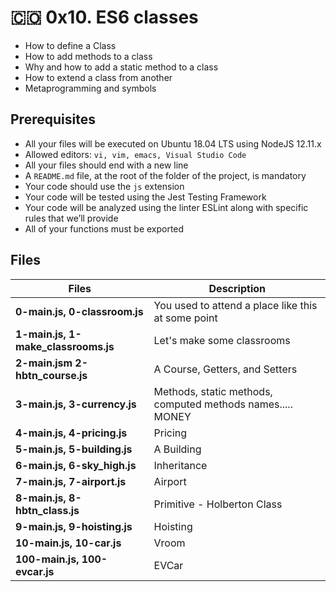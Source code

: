 # :colombia: 0x10. ES6 classes

- How to define a Class
- How to add methods to a class
- Why and how to add a static method to a class
- How to extend a class from another
- Metaprogramming and symbols

## Prerequisites

- All your files will be executed on Ubuntu 18.04 LTS using NodeJS 12.11.x
- Allowed editors: `vi, vim, emacs, Visual Studio Code`
- All your files should end with a new line
- A `README.md` file, at the root of the folder of the project, is mandatory
- Your code should use the `js` extension
- Your code will be tested using the Jest Testing Framework
- Your code will be analyzed using the linter ESLint along with specific rules that we’ll provide
- All of your functions must be exported

## Files

| Files                               | Description                                                |
| ----------------------------------- | ---------------------------------------------------------- |
| **0-main.js, 0-classroom.js**       | You used to attend a place like this at some point         |
| **1-main.js, 1-make_classrooms.js** | Let's make some classrooms                                 |
| **2-main.jsm 2-hbtn_course.js**     | A Course, Getters, and Setters                             |
| **3-main.js, 3-currency.js**        | Methods, static methods, computed methods names..... MONEY |
| **4-main.js, 4-pricing.js**         | Pricing                                                    |
| **5-main.js, 5-building.js**        | A Building                                                 |
| **6-main.js, 6-sky_high.js**        | Inheritance                                                |
| **7-main.js, 7-airport.js**         | Airport                                                    |
| **8-main.js, 8-hbtn_class.js**      | Primitive - Holberton Class                                |
| **9-main.js, 9-hoisting.js**        | Hoisting                                                   |
| **10-main.js, 10-car.js**           | Vroom                                                      |
| **100-main.js, 100-evcar.js**       | EVCar                                                      |
